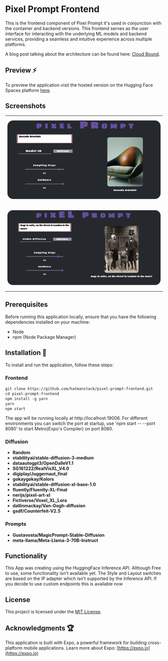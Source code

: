 # Pixel Prompt Frontend

This is the frontend component of Pixel Prompt it's used in conjunction with the container and backend versions. This frontend serves as the user interface for interacting with the underlying ML models and backend services, providing a seamless and intuitive experience across multiple platforms.

A blog post talking about the architecture can be found here: [Cloud Bound](https://medium.com/@HatmanStack/cloud-bound-react-native-and-fastapi-ml-684a658f967a).  

## Preview :zap:

To preview the application visit the hosted version on the Hugging Face Spaces platform [here](https://hatman-pixel-prompt.hf.space).

## Screenshots

<table>
  <tr>
    <td><p align="center"><img src="https://github.com/HatmanStack/pixel-prompt-frontend/blob/main/pics/pixel-prompt-frontend.png" alt="Image 1"></p></td>
    </tr>
    <tr>
    <td><p align="center"><img src="https://github.com/HatmanStack/pixel-prompt-frontend/blob/main/pics/pixel-prompt-frontend-2.png" alt="Image 3"></p></td>
  </tr>
</table>

## Prerequisites

Before running this application locally, ensure that you have the following dependencies installed on your machine:

- Node
- npm (Node Package Manager)

## Installation :hammer:

To install and run the application, follow these steps:

### Frontend
   
   ```shell
   git clone https://github.com/hatmanstack/pixel-prompt-frontend.git
   cd pixel-prompt-frontend
   npm install -g yarn
   yarn
   npm start
   ```

The app will be running locally at http://localhost:19006. For different environments you can switch the port at startup, use 'npm start -- --port 8080' to start Metro(Expo's Compiler) on port 8080.

### Diffusion

- **Random**
- **stabilityai/stable-diffusion-3-medium**
- **dataautogpt3/OpenDalleV1.1**
- **SG161222/RealVisXL_V4.0**
- **digiplay/Juggernaut_final**
- **gokaygokay/Kolors**
- **stabilityai/stable-diffusion-xl-base-1.0**
- **fluently/Fluently-XL-Final**
- **nerijs/pixel-art-xl**
- **Fictiverse/Voxel_XL_Lora**
- **dallinmackay/Van-Gogh-diffusion**
- **gsdf/Counterfeit-V2.5**

### Prompts

- **Gustavosta/MagicPrompt-Stable-Diffusion**
- **meta-llama/Meta-Llama-3-70B-Instruct**

## Functionality

This App was creating using the HuggingFace Inference API.  Although Free to use, some functionality isn't available yet.  The Style and Layout switches are based on the IP adapter which isn't supported by the Inference API. If you decide to use custom endpoints this is available now

## License

This project is licensed under the [MIT License](LICENSE).

## Acknowledgments :trophy:

This application is built with Expo, a powerful framework for building cross-platform mobile applications. Learn more about Expo: [https://expo.io](https://expo.io)

